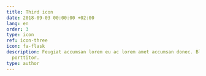 ```yaml
---
title: Third icon
date: 2018-09-03 00:00:00 +02:00
lang: en
order: 3
type: icon
ref: icon-three
icon: fa-flask
description: Feugiat accumsan lorem eu ac lorem amet accumsan donec. Blandit orci
  porttitor.
type: author
---
```

